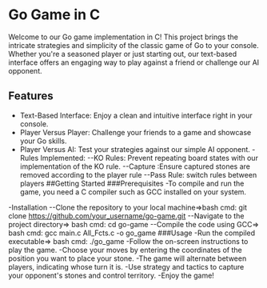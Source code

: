 # Go Game in C
Welcome to our Go game implementation in C! This project brings the intricate strategies and simplicity of the classic game of Go to your console. Whether you're a seasoned player or just starting out, our text-based interface offers an engaging way to play against a friend or challenge our AI opponent.

## Features
- Text-Based Interface: Enjoy a clean and intuitive interface right in your console.
- Player Versus Player: Challenge your friends to a game and showcase your Go skills.
- Player Versus AI: Test your strategies against our simple AI opponent.
-Rules Implemented:
--KO Rules: Prevent repeating board states with our implementation of the KO rule.
--Capture :Ensure captured stones are removed according to the player rule
--Pass Rule: switch rules between players
##Getting Started
###Prerequisites
-To compile and run the game, you need a C compiler such as GCC installed on your system.

-Installation
--Clone the repository to your local machine=>bash cmd: git clone https://github.com/your_username/go-game.git
--Navigate to the project directory=> bash cmd: cd go-game
--Compile the code using GCC=> bash cmd: gcc main.c All_Fcts.c -o go_game
###Usage
-Run the compiled executable=> bash cmd: ./go_game
-Follow the on-screen instructions to play the game.
-Choose your moves by entering the coordinates of the position you want to place your stone.
-The game will alternate between players, indicating whose turn it is.
-Use strategy and tactics to capture your opponent's stones and control territory.
-Enjoy the game!
